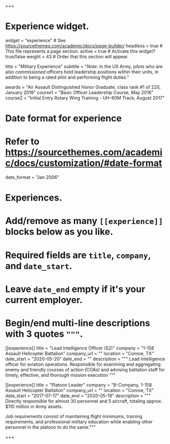 +++
# Experience widget.
widget = "experience"  # See https://sourcethemes.com/academic/docs/page-builder/
headless = true  # This file represents a page section.
active = true  # Activate this widget? true/false
weight = 43  # Order that this section will appear.

title = "Military Experience"
subtitle = "_Note:_ In the US Army, pilots who are also _commissioned_ officers hold leadership positions within their units, in addition to being a rated pilot and performing flight duties."

awards = "Air Assault Distinguished Honor Graduate, class rank #1 of 220, January 2019"
course1 = "Basic Officer Leadership Course, May 2016"
course2 = "Initial Entry Rotary Wing Training - UH-60M Track, August 2017"

# Date format for experience
#   Refer to https://sourcethemes.com/academic/docs/customization/#date-format
date_format = "Jan 2006"

# Experiences.
#   Add/remove as many `[[experience]]` blocks below as you like.
#   Required fields are `title`, `company`, and `date_start`.
#   Leave `date_end` empty if it's your current employer.
#   Begin/end multi-line descriptions with 3 quotes `"""`.
[[experience]]
  title = "Lead Intelligence Officer (S2)"
  company = "1-158 Assault Helicopter Battalion"
  company_url = ""
  location = "Conroe, TX"
  date_start = "2020-05-20"
  date_end = ""
  description = """
Lead Intelligence officer for aviation operations. Responsible for examining and aggregating enemy and friendly courses of action (COAs) and advising battalion staff for timely, effective, and thorough mission execution
  """

[[experience]]
  title = "Platoon Leader"
  company = "B-Company, 1-158 Assault Helicopter Battalion"
  company_url = ""
  location = "Conroe, TX"
  date_start = "2017-07-17"
  date_end = "2020-05-19"
  description = """
Directly responsible for almost 30 personnel and 5 aircraft, totaling approx. $110 million in Army assets.

Job requirements consist of maintaining flight minimums, training requirements, and professional military education while enabling other personnel in the platoon to do the same."""

+++
